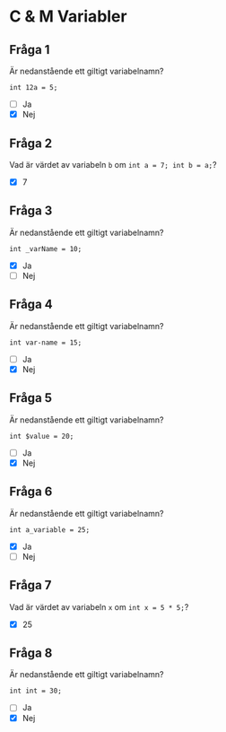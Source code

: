 # C & M Variabler

## Fråga 1
Är nedanstående ett giltigt variabelnamn?

```
int 12a = 5;
```

- [ ] Ja
- [x] Nej

## Fråga 2
Vad är värdet av variabeln `b` om `int a = 7; int b = a;`?

- [x] 7

## Fråga 3
Är nedanstående ett giltigt variabelnamn?

```
int _varName = 10;
```

- [x] Ja
- [ ] Nej

## Fråga 4
Är nedanstående ett giltigt variabelnamn?

```
int var-name = 15;
```

- [ ] Ja
- [x] Nej

## Fråga 5
Är nedanstående ett giltigt variabelnamn?

```
int $value = 20;
```

- [ ] Ja
- [x] Nej

## Fråga 6
Är nedanstående ett giltigt variabelnamn?

```
int a_variable = 25;
```

- [x] Ja
- [ ] Nej

## Fråga 7
Vad är värdet av variabeln `x` om `int x = 5 * 5;`?

- [x] 25

## Fråga 8
Är nedanstående ett giltigt variabelnamn?

```
int int = 30;
```

- [ ] Ja
- [x] Nej
